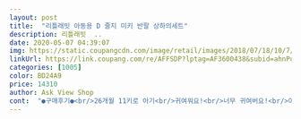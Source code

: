 ```yaml
---
layout: post 
title:  "리틀래빗 아동용 D 줄지 미키 반팔 상하의세트" 
description: 리틀래빗  ..
date: 2020-05-07 04:39:07 
img: https://static.coupangcdn.com/image/retail/images/2018/07/18/10/7/04a0ca02-a1d3-420e-8b5a-1396d21fc45a.jpg 
linkUrl: https://link.coupang.com/re/AFFSDP?lptag=AF3600438&subid=ahnPublicAsk&pageKey=110789199&itemId=333905524&vendorItemId=3819445945&traceid=V0-113-e03da0ed6ab19ba3 
categories: [1005] 
color: BD24A9 
price: 14310 
author: Ask View Shop 
cont:  "●구매후기●<br/>26개월 11키로 아기<br/>귀여워요!<br/>너무 귀여버요!<br/>아들램 입혔는데<br/>입혔을 때 너무 사랑스러운데 빨래했더니 안에 실들이 많이 풀렸고 시원한 재질이 아니라 애기가 땀을 많이 흘렸어요.<br/>.<br/> 그래도 가까운 곳에 외출할 때 한번씩 입히기엔 괜찮은 것 같아요.<br/> 바지에 있는 빨간끈은 처음 세탁했을 때 떨어져버렸는데 없는게 나은 것 같아요^^;<br/>좀 넉넉한듯 편하게 잘맞아요~~<br/>26개월 11키로 아기<br/>귀여워요!<br/>너무 귀여버요!<br/>아들램 입혔는데<br/>입혔을 때 너무 사랑스러운데 빨래했더니 안에 실들이 많이 풀렸고 시원한 재질이 아니라 애기가 땀을 많이 흘렸어요.<br/>.<br/> 그래도 가까운 곳에 외출할 때 한번씩 입히기엔 괜찮은 것 같아요.<br/> 바지에 있는 빨간끈은 처음 세탁했을 때 떨어져버렸는데 없는게 나은 것 같아요^^;<br/>좀 넉넉한듯 편하게 잘맞아요~~<br/>" 
---
```

